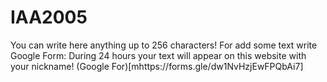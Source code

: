 # IAA2005
You can write here anything up to 256 characters!
For add some text write Google Form:
During 24 hours your text will appear on this website with your nickname!
(Google For)[mhttps://forms.gle/dw1NvHzjEwFPQbAi7]
